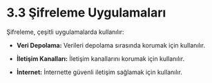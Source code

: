 # 3.3 Şifreleme Uygulamaları

Şifreleme, çeşitli uygulamalarda kullanılır:

- **Veri Depolama:** Verileri depolama sırasında korumak için kullanılır.

- **İletişim Kanalları:** İletişim kanallarını korumak için kullanılır.

- **İnternet:** İnternette güvenli iletişim sağlamak için kullanılır.
